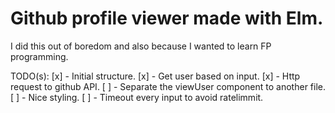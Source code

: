 # Github profile viewer made with Elm.

I did this out of boredom and also because I wanted to learn FP programming.

TODO(s):
[x] - Initial structure.
[x] - Get user based on input.
[x] - Http request to github API.
[ ] - Separate the viewUser component to another file.
[ ] - Nice styling.
[ ] - Timeout every input to avoid ratelimmit.
